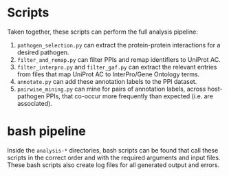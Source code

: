 # Scripts

Taken together, these scripts can perform the full analysis pipeline:

1. `pathogen_selection.py` can extract the protein-protein interactions for a desired pathogen.
2. `filter_and_remap.py` can filter PPIs and remap identifiers to UniProt AC.
3. `filter_interpro.py` and `filter_gaf.py` can extract the relevant entries from files that map UniProt AC to InterPro/Gene Ontology terms.
4. `annotate.py` can add these annotation labels to the PPI dataset.
5. `pairwise_mining.py` can mine for pairs of annotation labels, across host-pathogen PPIs, that co-occur more frequently than expected (i.e. are associated).

# bash pipeline

Inside the `analysis-*` directories, bash scripts can be found that call these scripts in the correct order and with the required arguments and input files. These bash scripts also create log files for all generated output and errors.
